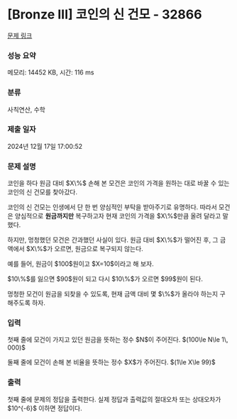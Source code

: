 # [Bronze III] 코인의 신 건모 - 32866 

[문제 링크](https://www.acmicpc.net/problem/32866) 

### 성능 요약

메모리: 14452 KB, 시간: 116 ms

### 분류

사칙연산, 수학

### 제출 일자

2024년 12월 17일 17:00:52

### 문제 설명

<p>코인을 하다 원금 대비 $X\%$ 손해 본 모건은 코인의 가격을 원하는 대로 바꿀 수 있는 코인의 신 건모를 찾아갔다.</p>

<p>코인의 신 건모는 인생에서 단 한 번 양심적인 부탁을 받아주기로 유명하다. 따라서 모건은 양심적으로 <strong>원금까지만</strong> 복구하고자 현재 코인의 가격을 $X\%$만큼 올려 달라고 말했다.</p>

<p>하지만, 멍청했던 모건은 간과했던 사실이 있다. 원금 대비 $X\%$가 떨어진 후, 그 금액에서 $X\%$가 오르면, 원금으로 복구되지 않는다.</p>

<p>예를 들어, 원금이 $100$원이고 $X=10$이라고 해 보자.</p>

<p>$10\%$를 잃으면 $90$원이 되고 다시 $10\%$가 오르면 $99$원이 된다.</p>

<p>멍청한 모건이 원금을 되찾을 수 있도록, 현재 금액 대비 몇 $\%$가 올라야 하는지 구해주도록 하자.</p>

### 입력 

 <p>첫째 줄에 모건이 가지고 있던 원금을 뜻하는 정수 $N$이 주어진다. $(100\le N\le 1\, 000)$</p>

<p>둘째 줄에 모건이 손해 본 비율을 뜻하는 정수 $X$가 주어진다. $(1\le X\le 99)$</p>

### 출력 

 <p>첫째 줄에 문제의 정답을 출력한다. 실제 정답과 출력값의 절대오차 또는 상대오차가 $10^{-6}$ 이하면 정답이다.</p>

